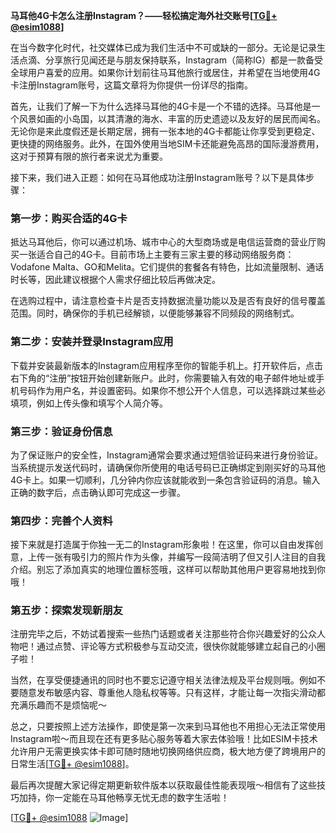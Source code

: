 **马耳他4G卡怎么注册Instagram？——轻松搞定海外社交账号[[TG💪+ @esim1088](https://t.me/s/esim1088)]**

在当今数字化时代，社交媒体已成为我们生活中不可或缺的一部分。无论是记录生活点滴、分享旅行见闻还是与朋友保持联系，Instagram（简称IG）都是一款备受全球用户喜爱的应用。如果你计划前往马耳他旅行或居住，并希望在当地使用4G卡注册Instagram账号，这篇文章将为你提供一份详尽的指南。

首先，让我们了解一下为什么选择马耳他的4G卡是一个不错的选择。马耳他是一个风景如画的小岛国，以其清澈的海水、丰富的历史遗迹以及友好的居民而闻名。无论你是来此度假还是长期定居，拥有一张本地的4G卡都能让你享受到更稳定、更快捷的网络服务。此外，在国外使用当地SIM卡还能避免高昂的国际漫游费用，这对于预算有限的旅行者来说尤为重要。

接下来，我们进入正题：如何在马耳他成功注册Instagram账号？以下是具体步骤：

### 第一步：购买合适的4G卡

抵达马耳他后，你可以通过机场、城市中心的大型商场或是电信运营商的营业厅购买一张适合自己的4G卡。目前市场上主要有三家主要的移动网络服务商：Vodafone Malta、GO和Melita。它们提供的套餐各有特色，比如流量限制、通话时长等，因此建议根据个人需求仔细比较后再做决定。

在选购过程中，请注意检查卡片是否支持数据流量功能以及是否有良好的信号覆盖范围。同时，确保你的手机已经解锁，以便能够兼容不同频段的网络制式。

### 第二步：安装并登录Instagram应用

下载并安装最新版本的Instagram应用程序至你的智能手机上。打开软件后，点击右下角的“注册”按钮开始创建新账户。此时，你需要输入有效的电子邮件地址或手机号码作为用户名，并设置密码。如果你不想公开个人信息，可以选择跳过某些必填项，例如上传头像和填写个人简介等。

### 第三步：验证身份信息

为了保证账户的安全性，Instagram通常会要求通过短信验证码来进行身份验证。当系统提示发送代码时，请确保你所使用的电话号码已正确绑定到刚买好的马耳他4G卡上。如果一切顺利，几分钟内你应该就能收到一条包含验证码的消息。输入正确的数字后，点击确认即可完成这一步骤。

### 第四步：完善个人资料

接下来就是打造属于你独一无二的Instagram形象啦！在这里，你可以自由发挥创意，上传一张有吸引力的照片作为头像，并编写一段简洁明了但又引人注目的自我介绍。别忘了添加真实的地理位置标签哦，这样可以帮助其他用户更容易地找到你哦！

### 第五步：探索发现新朋友

注册完毕之后，不妨试着搜索一些热门话题或者关注那些符合你兴趣爱好的公众人物吧！通过点赞、评论等方式积极参与互动交流，很快你就能够建立起自己的小圈子啦！

当然，在享受便捷通讯的同时也不要忘记遵守相关法律法规及平台规则哦。例如不要随意发布敏感内容、尊重他人隐私权等等。只有这样，才能让每一次指尖滑动都充满乐趣而不是烦恼呢～

总之，只要按照上述方法操作，即使是第一次来到马耳他也不用担心无法正常使用Instagram啦～而且现在还有更多贴心服务等着大家去体验哦！比如ESIM卡技术允许用户无需更换实体卡即可随时随地切换网络供应商，极大地方便了跨境用户的日常生活[[TG💪+ @esim1088](https://t.me/s/esim1088)]。

最后再次提醒大家记得定期更新软件版本以获取最佳性能表现哦～相信有了这些技巧加持，你一定能在马耳他畅享无忧无虑的数字生活啦！

[[TG💪+ @esim1088](https://t.me/s/esim1088) ![Image](https://i.postimg.cc/4NQfJmqS/Snipaste-2025-05-13-00-14-12.png)]
